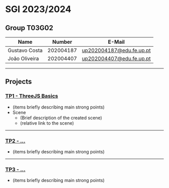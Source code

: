 # SGI 2023/2024

## Group T03G02
| Name             | Number    | E-Mail             |
| ---------------- | --------- | ------------------ |
| Gustavo Costa         | 202004187 | up202004187@edu.fe.up.pt                |
| João Oliveira         | 202004407 | up202004407@edu.fe.up.pt               |

----

## Projects

### [TP1 - ThreeJS Basics](tp1)

- (items briefly describing main strong points)
- Scene
  - (Brief description of the created scene)
  - (relative link to the scene)

-----

### [TP2 - ...](tp2)
- (items briefly describing main strong points)

----

### [TP3 - ...](tp3)
- (items briefly describing main strong points)

